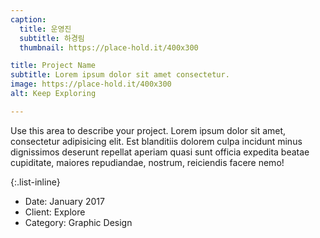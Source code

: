 ```yaml
---
caption:
  title: 운영진
  subtitle: 하경림
  thumbnail: https://place-hold.it/400x300

title: Project Name
subtitle: Lorem ipsum dolor sit amet consectetur.
image: https://place-hold.it/400x300
alt: Keep Exploring

---
```


Use this area to describe your project. Lorem ipsum dolor sit amet, consectetur adipisicing elit. Est blanditiis dolorem culpa incidunt minus dignissimos deserunt repellat aperiam quasi sunt officia expedita beatae cupiditate, maiores repudiandae, nostrum, reiciendis facere nemo!

{:.list-inline}

- Date: January 2017
- Client: Explore
- Category: Graphic Design
